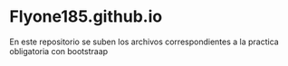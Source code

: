# Flyone185.github.io
En este repositorio se suben los archivos correspondientes a la practica obligatoria con bootstraap
